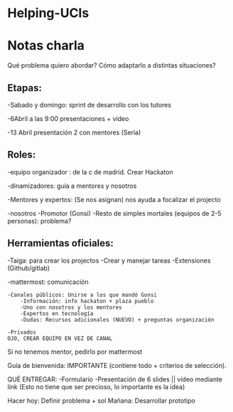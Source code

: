 # Helping-UCIs

# Notas charla

Qué problema quiero abordar?
Cómo adaptarlo a distintas situaciones?

## Etapas:

-Sabado y domingo: sprint de desarrollo con los tutores

-6Abril a las 9:00 presentaciones + vídeo

-13 Abril presentación 2 con mentores (Seria)


## Roles:
-equipo organizador : de la c de madrid. Crear Hackaton

-dinamizadores: guía a mentores y nosotros

-Mentores y expertos: (Se nos asignan) nos ayuda a focalizar el projecto

-nosotros
    -Promotor (Gonsi)
    -Resto de simples mortales (equipos de 2-5 personas): problema?

## Herramientas oficiales:
-Taiga: para crear los projectos
    -Crear y manejar tareas
    -Extensiones (Github/gitlab)
    
-mattermost: comunicación
    
    -Canales públicos: Unirse a los que mandó Gonsi
        -Información: info hackaton + plaza pueblo
        -Uno con nosotros y los mentores
        -Expertos en tecnología
        -Dudas: Recursos adicionales (NUEVO) + preguntas organización
    
    -Privados
    OJO, CREAR EQUIPO EN VEZ DE CANAL

Si no tenemos mentor, pedirlo por mattermost

Guía de bienvenida: IMPORTANTE (contiene todo + criterios de selección).


QUÉ ENTREGAR:
    -Formulario
    -Presentación de 6 slides || vídeo mediante link (Esto no tiene que ser precioso, lo importante es la idea)

Hacer hoy: Definir problema + sol
Mañana: Desarrollar prototipo

